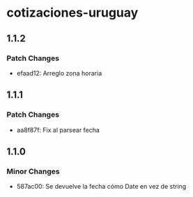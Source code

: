 # cotizaciones-uruguay

## 1.1.2

### Patch Changes

- efaad12: Arreglo zona horaria

## 1.1.1

### Patch Changes

- aa8f87f: Fix al parsear fecha

## 1.1.0

### Minor Changes

- 587ac00: Se devuelve la fecha cómo Date en vez de string
